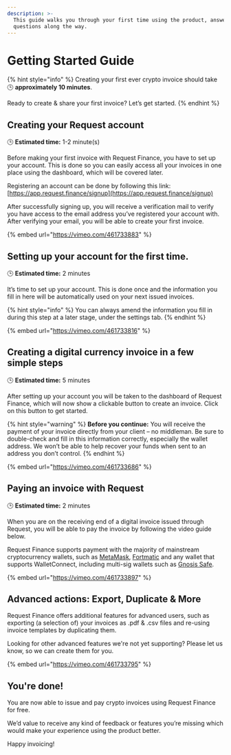 ```yaml
---
description: >-
  This guide walks you through your first time using the product, answering all
  questions along the way.
---
```


# Getting Started Guide

{% hint style="info" %}
Creating your first ever crypto invoice should take 🕒 **approximately 10 minutes**.

Ready to create & share your first invoice? Let’s get started.
{% endhint %}

## Creating your Request account

🕒 **Estimated time:** 1-2 minute(s)

Before making your first invoice with Request Finance, you have to set up your account. This is done so you can easily access all your invoices in one place using the dashboard, which will be covered later.

Registering an account can be done by following this link: [https://app.request.finance/signup](https://app.request.finance/signup)

After successfully signing up, you will receive a verification mail to verify you have access to the email address you’ve registered your account with. After verifying your email, you will be able to create your first invoice.

{% embed url="https://vimeo.com/461733883" %}

## Setting up your account for the first time.

🕒 **Estimated time:** 2 minutes

It’s time to set up your account. This is done once and the information you fill in here will be automatically used on your next issued invoices.

{% hint style="info" %}
You can always amend the information you fill in during this step at a later stage, under the settings tab.
{% endhint %}

{% embed url="https://vimeo.com/461733816" %}



## Creating a digital currency invoice in a few simple steps

🕒 **Estimated time:** 5 minutes

After setting up your account you will be taken to the dashboard of Request Finance, which will now show a clickable button to create an invoice. Click on this button to get started.

{% hint style="warning" %}
**Before you continue:** You will receive the payment of your invoice directly from your client – no middleman. Be sure to double-check and fill in this information correctly, especially the wallet address. We won’t be able to help recover your funds when sent to an address you don’t control.
{% endhint %}

{% embed url="https://vimeo.com/461733686" %}

## Paying an invoice with Request

🕒 **Estimated time:** 2 minutes

When you are on the receiving end of a digital invoice issued through Request, you will be able to pay the invoice by following the video guide below.

Request Finance supports payment with the majority of mainstream cryptocurrency wallets, such as [MetaMask](https://metamask.io), [Fortmatic](https://fortmatic.com) and any wallet that supports WalletConnect, including multi-sig wallets such as [Gnosis Safe](https://gnosis-safe.io).

{% embed url="https://vimeo.com/461733897" %}

## Advanced actions: Export, Duplicate & More&#x20;

Request Finance offers additional features for advanced users, such as exporting (a selection of) your invoices as .pdf & .csv files and re-using invoice templates by duplicating them.

Looking for other advanced features we're not yet supporting? Please let us know, so we can create them for you.&#x20;

{% embed url="https://vimeo.com/461733795" %}

## You're done!

You are now able to issue and pay crypto invoices using Request Finance for free.

We’d value to receive any kind of feedback or features you’re missing which would make your experience using the product better.

Happy invoicing!
